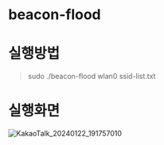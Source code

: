 # beacon-flood

# 실행방법
> sudo ./beacon-flood wlan0 ssid-list.txt

# 실행화면
![KakaoTalk_20240122_191757010](https://github.com/S-SIRIUS/beacon-flood/assets/109223193/0b9569f0-24c0-4dda-bb70-8243e7576d89)

